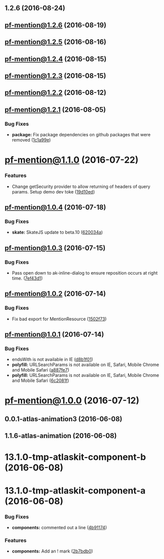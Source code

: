 <a name="1.2.6"></a>
## 1.2.6 (2016-08-24)



<a name="pf-mention@1.2.6"></a>
## pf-mention@1.2.6 (2016-08-19)



<a name="pf-mention@1.2.5"></a>
## pf-mention@1.2.5 (2016-08-16)



<a name="pf-mention@1.2.4"></a>
## pf-mention@1.2.4 (2016-08-15)



<a name="pf-mention@1.2.3"></a>
## pf-mention@1.2.3 (2016-08-15)



<a name="pf-mention@1.2.2"></a>
## pf-mention@1.2.2 (2016-08-12)



<a name="pf-mention@1.2.1"></a>
## pf-mention@1.2.1 (2016-08-05)


### Bug Fixes

* **package:** Fix package dependencies on github packages that were removed ([1c1a99e](https://bitbucket.org/atlassian/atlaskit/commits/1c1a99e))



<a name="pf-mention@1.1.0"></a>
# pf-mention@1.1.0 (2016-07-22)


### Features

* Change getSecurity provider to allow returning of headers of query params. Setup demo dev toke ([19d10ed](https://bitbucket.org/atlassian/atlaskit/commits/19d10ed))



<a name="pf-mention@1.0.4"></a>
## pf-mention@1.0.4 (2016-07-18)


### Bug Fixes

* **skate:** SkateJS update to beta.10 ([620034a](https://bitbucket.org/atlassian/atlaskit/commits/620034a))



<a name="pf-mention@1.0.3"></a>
## pf-mention@1.0.3 (2016-07-15)


### Bug Fixes

* Pass open down to ak-inline-dialog to ensure reposition occurs at right time. ([7ef43d1](https://bitbucket.org/atlassian/atlaskit/commits/7ef43d1))



<a name="pf-mention@1.0.2"></a>
## pf-mention@1.0.2 (2016-07-14)


### Bug Fixes

* Fix bad export for MentionResource ([1502f73](https://bitbucket.org/atlassian/atlaskit/commits/1502f73))



<a name="pf-mention@1.0.1"></a>
## pf-mention@1.0.1 (2016-07-14)


### Bug Fixes

* endsWith is not available in IE ([d8b1f01](https://bitbucket.org/atlassian/atlaskit/commits/d8b1f01))
* **polyfill:** URLSearchParams is not available on IE, Safari, Mobile Chrome and Mobile Safari ([a887fe7](https://bitbucket.org/atlassian/atlaskit/commits/a887fe7))
* **polyfill:** URLSearchParams is not available on IE, Safari, Mobile Chrome and Mobile Safari ([6c2081f](https://bitbucket.org/atlassian/atlaskit/commits/6c2081f))



<a name="pf-mention@1.0.0"></a>
# pf-mention@1.0.0 (2016-07-12)



<a name="0.0.1-atlas-animation3"></a>
## 0.0.1-atlas-animation3 (2016-06-08)



<a name="1.1.6-atlas-animation"></a>
## 1.1.6-atlas-animation (2016-06-08)



<a name="13.1.0-tmp-atlaskit-component-b"></a>
# 13.1.0-tmp-atlaskit-component-b (2016-06-08)



<a name="13.1.0-tmp-atlaskit-component-a"></a>
# 13.1.0-tmp-atlaskit-component-a (2016-06-08)


### Bug Fixes

* **components:** commented out a line ([4b91174](https://bitbucket.org/atlassian/atlaskit/commits/4b91174))


### Features

* **components:** Add an ! mark ([2b7bdb0](https://bitbucket.org/atlassian/atlaskit/commits/2b7bdb0))



